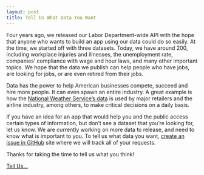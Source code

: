 ```yaml
---
layout: post
title: Tell Us What Data You Want
---
```

Four years ago, we released our Labor Department-wide API with the hope that anyone who wants to build an app using our data could do so easily. At the time, we started off with three datasets. Today, we have around 200, including workplace injuries and illnesses, the unemployment rate, companies’ compliance with wage and hour laws, and many other important topics. We hope that the data we publish can help people who have jobs, are looking for jobs, or are even retired from their jobs.

Data has the power to help American businesses compete, succeed and hire more people. It can even spawn an entire industry. A great example is how the [National Weather Service’s data](http://www.commerce.gov/news/blog/2014/10/deputy-secretary-andrews-emphasizes-how-national-weather-service-employees-work) is used by major retailers and the airline industry, among others, to make critical decisions on a daily basis.


If you have an idea for an app that would help you and the public access certain types of information, but don’t see a dataset that you’re looking for, let us know. We are currently working on more data to release, and need to know what is important to you. To tell us what data you want, [create an issue in GitHub](https://github.com/USDepartmentofLabor/DOLAPI/issues) site where we will track all of your requests.

Thanks for taking the time to tell us what you think!


<a href="https://github.com/USDepartmentofLabor/DOLAPI/issues" class="button radius button_wide">Tell Us...</a>